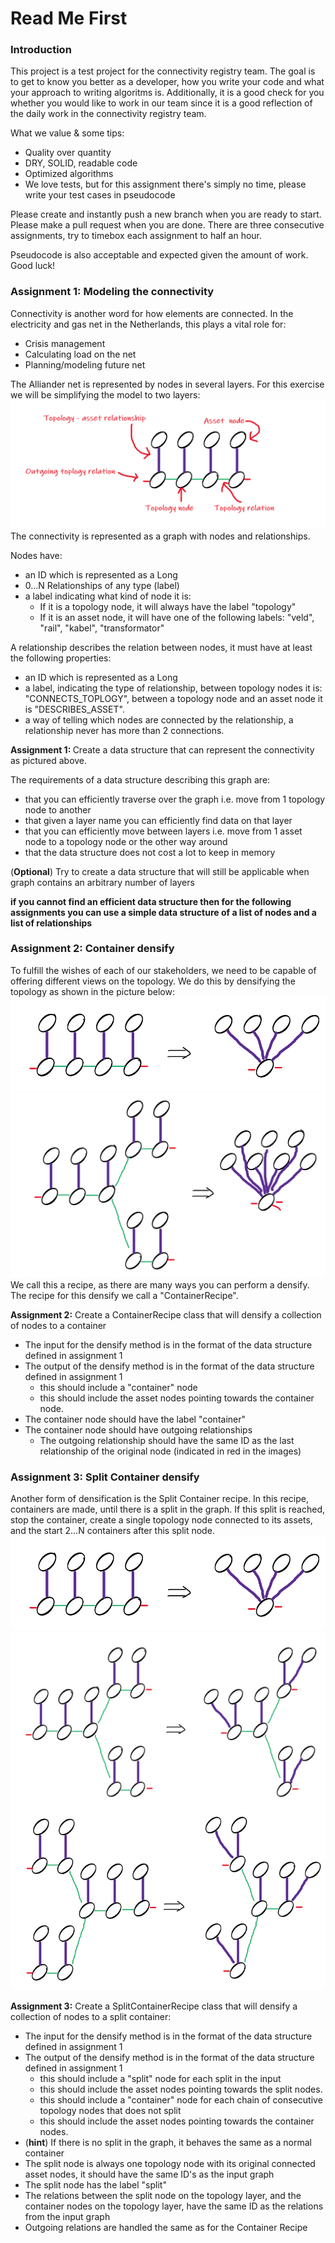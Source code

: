# Read Me First
### Introduction
This project is a test project for the connectivity registry team. 
The goal is to get to know you better as a developer, how you write your code and what your approach to writing algoritms is.
Additionally, it is a good check for you whether you would like to work in our team since it is a good reflection of the daily work in the connectivity registry team.

What we value & some tips:
* Quality over quantity
* DRY, SOLID, readable code
* Optimized algorithms
* We love tests, but for this assignment there's simply no time, please write your test cases in pseudocode

Please create and instantly push a new branch when you are ready to start. 
Please make a pull request when you are done.
There are three consecutive assignments, try to timebox each assignment to half an hour.

Pseudocode is also acceptable and expected given the amount of work.
Good luck!

### Assignment 1: Modeling the connectivity
Connectivity is another word for how elements are connected. In the electricity and gas net in the Netherlands, this plays a vital role for:
* Crisis management
* Calculating load on the net
* Planning/modeling future net

The Alliander net is represented by nodes in several layers. For this exercise we will be simplifying the model to two layers:
![connectivity-components](1.png)
The connectivity is represented as a graph with nodes and relationships. 

Nodes have:
* an ID which is represented as a Long
* 0...N Relationships of any type (label)
* a label indicating what kind of node it is:  
  * If it is a topology node, it will always have the label "topology"
  * If it is an asset node, it will have one of the following labels: "veld", "rail", "kabel", "transformator"

A relationship describes the relation between nodes, it must have at least the following properties:
* an ID which is represented as a Long
* a label, indicating the type of relationship, between topology nodes it is: "CONNECTS_TOPLOGY", between a topology node and an asset node it is "DESCRIBES_ASSET".
* a way of telling which nodes are connected by the relationship, a relationship never has more than 2 connections.

<strong>Assignment 1: </strong>
Create a data structure that can represent the connectivity as pictured above. 

The requirements of a data structure describing this graph are:
* that you can efficiently traverse over the graph i.e. move from 1 topology node to another
* that given a layer name you can efficiently find data on that layer
* that you can efficiently move between layers i.e. move from 1 asset node to a topology node or the other way around
* that the data structure does not cost a lot to keep in memory

(<strong>Optional</strong>) Try to create a data structure that will still be applicable when graph contains an arbitrary number of layers

<strong>if you cannot find an efficient data structure then for the following assignments you can use a simple data structure of a list of nodes and a list of relationships</strong>

### Assignment 2: Container densify
To fulfill the wishes of each of our stakeholders, we need to be capable of offering different views on the topology. We do this by densifying the topology as shown in the picture below:
![connectivity-densify-container](5.png)
![connectivity-densify-containerwithsplit](6.png)
We call this a recipe, as there are many ways you can perform a densify. 
The recipe for this densify we call a "ContainerRecipe".

<strong>Assignment 2:</strong>
Create a ContainerRecipe class that will densify a collection of nodes to a container
* The input for the densify method is in the format of the data structure defined in assignment 1
* The output of the densify method is in the format of the data structure defined in assignment 1
  * this should include a "container" node
  * this should include the asset nodes pointing towards the container node.
* The container node should have the label "container"
* The container node should have outgoing relationships
  * The outgoing relationship should have the same ID as the last relationship of the original node (indicated in red in the images)

### Assignment 3: Split Container densify  
Another form of densification is the Split Container recipe. In this recipe, containers are made, until there is a split in the graph. 
If this split is reached, stop the container, create a single topology node connected to its assets, and the start 2...N containers after this split node.
![connectivity-densify-splitcontainerwithoutsplit](5.png)
![connectivity-densify-splitcontainer](9.png)
![connectivity-densify-splitcontainerwithsplit](10.png)

<strong>Assignment 3:</strong>
Create a SplitContainerRecipe class that will densify a collection of nodes to a split container:
* The input for the densify method is in the format of the data structure defined in assignment 1
* The output of the densify method is in the format of the data structure defined in assignment 1
  * this should include a "split" node for each split in the input
  * this should include the asset nodes pointing towards the split nodes.
  * this should include a "container" node for each chain of consecutive topology nodes that does not split
  * this should include the asset nodes pointing towards the container nodes.
* (<strong>hint</strong>) If there is no split in the graph, it behaves the same as a normal container
* The split node is always one topology node with its original connected asset nodes, it should have the same ID's as the input graph
* The split node has the label "split"  
* The relations between the split node on the topology layer, and the container nodes on the topology layer, have the same ID as the relations from the input graph
* Outgoing relations are handled the same as for the Container Recipe
